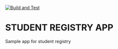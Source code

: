 [![Build and Test](https://github.com/PeterBoyadzhiev/DevOps/actions/workflows/build_and_test.yml/badge.svg)](https://github.com/PeterBoyadzhiev/DevOps/actions/workflows/build_and_test.yml)


# STUDENT REGISTRY APP

Sample app for student registry